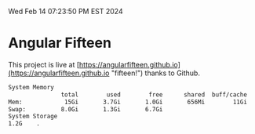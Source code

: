 Wed Feb 14 07:23:50 PM EST 2024

# Angular Fifteen


This project is live at [https://angularfifteen.github.io](https://angularfifteen.github.io "fifteen!") thanks to Github.

```bash
System Memory
               total        used        free      shared  buff/cache   available
Mem:            15Gi       3.7Gi       1.0Gi       656Mi        11Gi        11Gi
Swap:          8.0Gi       1.3Gi       6.7Gi
System Storage
1.2G	.
```
```bash
